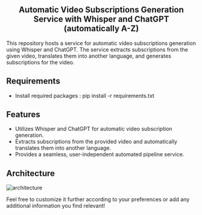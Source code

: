<h2 align="center"> <a>Automatic Video Subscriptions Generation Service with Whisper and ChatGPT (automatically A-Z)</a></h2>
This repository hosts a service for automatic video subscriptions generation using Whisper and ChatGPT. The service extracts subscriptions from the given video, translates them into another language, and generates subscriptions for the video.

## Requirements
* Install required packages : pip install -r requirements.txt

## Features
* Utilizes Whisper and ChatGPT for automatic video subscription generation.
* Extracts subscriptions from the provided video and automatically translates them into another language.
* Provides a seamless, user-independent automated pipeline service.
 
## Architecture
![architecture](img/readme.png)

 Feel free to customize it further according to your preferences or add any additional information you find relevant!

 